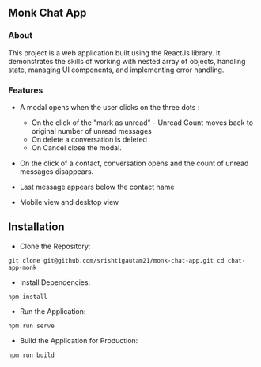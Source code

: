 ## Monk Chat App

### About

This project is a web application built using the ReactJs library. It demonstrates the skills of working with nested array of objects, handling state, managing UI components, and implementing error handling.

### Features

- A modal opens when the user clicks on the three dots :

  - On the click of the "mark as unread" - Unread Count moves back to original number of unread messages
  - On delete a conversation is deleted
  - On Cancel close the modal.

- On the click of a contact, conversation opens and the count of unread messages disappears.
- Last message appears below the contact name
- Mobile view and desktop view

## Installation

- Clone the Repository:

`git clone git@github.com/srishtigautam21/monk-chat-app.git cd chat-app-monk`

- Install Dependencies:

`npm install`

- Run the Application:

`npm run serve`

- Build the Application for Production:

`npm run build`
